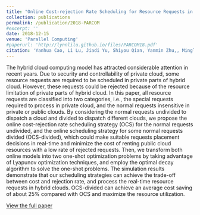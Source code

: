 ```yaml
---
title: "Online Cost-rejection Rate Scheduling for Resource Requests in Hybrid Clouds"
collection: publications
permalink: /publication/2018-PARCOM
#excerpt: ''
date: 2018-12-15
venue: 'Parallel Computing'
#paperurl: 'http://lynnlilu.github.io/files/PARCOM18.pdf'
citation: 'Yanhua Cao, Li Lu, Jiadi Yu, Shiyou Qian, Yanmin Zhu,, Minglu Li. (2018). &quot; Online Cost-rejection Rate Scheduling for Resource Requests in Hybrid Clouds.&quot; <i>Parallel Computing</i>.'
---
```


The hybrid cloud computing model has attracted considerable attention in recent years. Due to security and controllability of private cloud, some resource requests are required to be scheduled in private parts of hybrid cloud. However, these requests could be rejected because of the resource limitation of private parts of hybrid cloud. In this paper, all resource requests are classified into two categories, i.e., the special requests required to process in private cloud, and the normal requests insensitive in private or public clouds. By considering the normal requests undivided to dispatch a cloud and divided to dispatch different clouds, we propose the online cost-rejection rate scheduling strategy (OCS) for the normal requests undivided, and the online scheduling strategy for some normal requests divided (OCS-divided), which could make suitable requests placement decisions in real-time and minimize the cost of renting public cloud resources with a low rate of rejected requests. Then, we transform both online models into two one-shot optimization problems by taking advantage of Lyapunov optimization techniques, and employ the optimal decay algorithm to solve the one-shot problems. The simulation results demonstrate that our scheduling strategies can achieve the trade-off between cost and rejection rate, and process the real-time resource requests in hybrid clouds. OCS-divided can achieve an average cost saving of about 25% compared with OCS and maximize the resource utilization.


[View the full paper](http://lynnlilu.github.io/files/PARCOM18.pdf)

